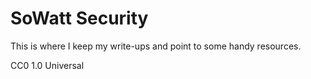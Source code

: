 # SoWatt Security

This is where I keep my write-ups and point to some handy resources.

CC0 1.0 Universal
